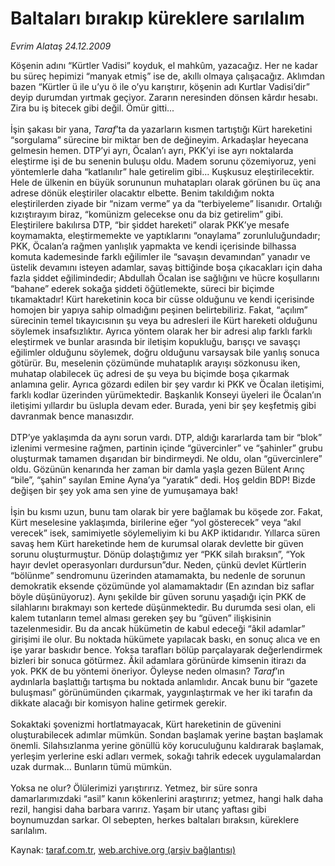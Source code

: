 # Baltaları bırakıp küreklere sarılalım

*Evrim Alataş 24.12.2009*

<div class="yazi">Köşenin adını “Kürtler Vadisi” koyduk, el mahkûm, yazacağız. Her ne kadar bu süreç hepimizi “manyak etmiş” ise de, akıllı olmaya çalışacağız. Aklımdan bazen “Kürtler ü ile u’yu ö ile o’yu karıştırır, köşenin adı Kurtlar Vadisi’dir” deyip durumdan yırtmak geçiyor. Zararın neresinden dönsen kârdır hesabı. Zira bu iş bitecek gibi değil. Ömür gitti... <br/><br/>İşin şakası bir yana, <i>Taraf</i>’ta da yazarların kısmen tartıştığı Kürt hareketini “sorgulama” sürecine bir miktar ben de değineyim. Arkadaşlar heyecana gelmesin hemen. DTP’yi ayrı, Öcalan’ı ayrı, PKK’yi ise ayrı noktalarda eleştirme işi de bu senenin buluşu oldu. Madem sorunu çözemiyoruz, yeni yöntemlerle daha “katlanılır” hale getirelim gibi... Kuşkusuz eleştirilecektir. Hele de ülkenin en büyük sorununun muhatapları olarak görünen bu üç ana adrese dönük eleştiriler olacaktır elbette. Benim takıldığım nokta eleştirilerden ziyade bir “nizam verme” ya da “terbiyeleme” lisanıdır. Ortalığı kızıştırayım biraz, “komünizm gelecekse onu da biz getirelim” gibi. Eleştirilere bakılırsa DTP, “bir şiddet hareketi” olarak PKK’ye mesafe koymamakta, eleştirmemekte ve yaptıklarını “onaylama” zorunluluğundadır; PKK, Öcalan’a rağmen yanlışlık yapmakta ve kendi içerisinde bilhassa komuta kademesinde farklı eğilimler ile “savaşın devamından” yanadır ve üstelik devamını isteyen adamlar, savaş bittiğinde boşa çıkacakları için daha fazla şiddet eğilimindedir; Abdullah Öcalan ise sağlığını ve hücre koşullarını “bahane” ederek sokağa şiddeti öğütlemekte, süreci bir biçimde tıkamaktadır! Kürt hareketinin koca bir cüsse olduğunu ve kendi içerisinde homojen bir yapıya sahip olmadığını peşinen belirtebiliriz. Fakat, “açılım” sürecinin temel tıkayıcısının şu veya bu adresleri ile Kürt hareketi olduğunu söylemek insafsızlıktır. Ayrıca yöntem olarak her bir adresi alıp farklı farklı eleştirmek ve bunlar arasında bir iletişim kopukluğu, barışçı ve savaşçı eğilimler olduğunu söylemek, doğru olduğunu varsaysak bile yanlış sonuca götürür. Bu, meselenin çözümünde muhataplık arayışı sözkonusu iken, muhatap olabilecek üç adresi de şu veya bu biçimde boşa çıkarmak anlamına gelir. Ayrıca gözardı edilen bir şey vardır ki PKK ve Öcalan iletişimi, farklı kodlar üzerinden yürümektedir. Başkanlık Konseyi üyeleri ile Öcalan’ın iletişimi yıllardır bu üslupla devam eder. Burada, yeni bir şey keşfetmiş gibi davranmak bence manasızdır. <br/><br/>DTP’ye yaklaşımda da aynı sorun vardı. DTP, aldığı kararlarda tam bir “blok” izlenimi vermesine rağmen, partinin içinde “güvercinler” ve “şahinler” grubu oluşturmak tamamen dışarıdan bir bindirmeydi. Ne oldu, olan “güvercinlere” oldu. Gözünün kenarında her zaman bir damla yaşla gezen Bülent Arınç “bile”, “şahin” sayılan Emine Ayna’ya “yaratık” dedi. Hoş geldin BDP! Bizde değişen bir şey yok ama sen yine de yumuşamaya bak! <br/><br/>İşin bu kısmı uzun, bunu tam olarak bir yere bağlamak bu köşede zor. Fakat, Kürt meselesine yaklaşımda, birilerine eğer “yol gösterecek” veya “akıl verecek” isek, samimiyetle söylemeliyim ki bu AKP iktidarıdır. Yıllarca süren savaş hem Kürt hareketinde hem de kurumsal olarak devlette bir güven sorunu oluşturmuştur. Dönüp dolaştığımız yer “PKK silah bıraksın”, “Yok hayır devlet operasyonları durdursun”dur. Neden, çünkü devlet Kürtlerin “bölünme” sendromunu üzerinden atamamakta, bu nedenle de sorunun demokratik eksende çözümünde yol alamamaktadır (En azından biz saflar böyle düşünüyoruz). Aynı şekilde bir güven sorunu yaşadığı için PKK de silahlarını bırakmayı son kertede düşünmektedir. Bu durumda sesi olan, eli kalem tutanların temel alması gereken şey bu “güven” ilişkisinin tazelenmesidir. Bu da ancak hükümetin de kabul edeceği “âkil adamlar” girişimi ile olur. Bu noktada hükümete yapılacak baskı, en sonuç alıca ve en işe yarar baskıdır bence. Yoksa tarafları bölüp parçalayarak değerlendirmek bizleri bir sonuca götürmez. Âkil adamlara görünürde kimsenin itirazı da yok. PKK de bu yöntemi öneriyor. Öyleyse neden olmasın? <i>Taraf</i>’ın aydınlarla başlattığı tartışma bu noktada anlamlıdır. Ancak bunu bir “gazete buluşması” görünümünden çıkarmak, yaygınlaştırmak ve her iki tarafın da dikkate alacağı bir komisyon haline getirmek gerekir. <br/><br/>Sokaktaki şovenizmi hortlatmayacak, Kürt hareketinin de güvenini oluşturabilecek adımlar mümkün. Sondan başlamak yerine baştan başlamak önemli. Silahsızlanma yerine gönüllü köy koruculuğunu kaldırarak başlamak, yerleşim yerlerine eski adları vermek, sokağı tahrik edecek uygulamalardan uzak durmak... Bunların tümü mümkün. <br/><br/>Yoksa ne olur? Ölülerimizi yarıştırırız. Yetmez, bir süre sonra damarlarımızdaki “asil” kanın kökenlerini araştırırız; yetmez, hangi halk daha rezil, hangisi daha barbara varırız. Yaşam bir utanç yaftası gibi boynumuzdan sarkar. Ol sebepten, herkes baltaları bıraksın, küreklere sarılalım.</div>

Kaynak: [taraf.com.tr](http://taraf.com.tr:80/makale/9199.htm), [web.archive.org (arşiv bağlantısı)](http://web.archive.org/web/20100329035709/http://taraf.com.tr:80/makale/9199.htm)
